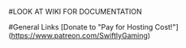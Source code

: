 #LOOK AT WIKI FOR DOCUMENTATION

#General Links
[Donate to "Pay for Hosting Cost!"] (https://www.patreon.com/SwiftlyGaming)
